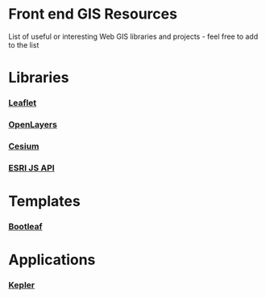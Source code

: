 # Front end GIS Resources
List of useful or interesting Web GIS libraries and projects - feel free to add to the list

# Libraries
### [Leaflet](https://leafletjs.com/)
### [OpenLayers](https://openlayers.org/)
### [Cesium](https://cesiumjs.org/)
### [ESRI JS API](https://developers.arcgis.com/javascript/3/)

# Templates
### [Bootleaf](https://github.com/bmcbride/bootleaf)

# Applications
### [Kepler](https://kepler.gl/demo)
